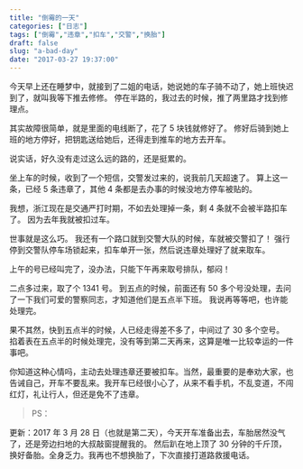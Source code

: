 ```yaml
---
title: "倒霉的一天"
categories: ["日志"]
tags: ["倒霉","违章","扣车","交警","换胎"]
draft: false
slug: "a-bad-day"
date: "2017-03-27 19:37:00"
---
```


今天早上还在睡梦中，就接到了二姐的电话，她说她的车子骑不动了，她上班快迟到了，就叫我等下推去修修。
停在半路的，我过去的时候，推了两里路才找到修理点。

其实故障很简单，就是里面的电线断了，花了 5 块钱就修好了。
修好后骑到她上班的地方停好，把钥匙送给她后，还得走到推车的地方去开车。

说实话，好久没有走过这么远的路的，还是挺累的。

坐上车的时候，收到了一个短信，交警发过来的，说我前几天超速了。
算上这一条，已经 5 条违章了，其他 4 条都是去办事的时候没地方停车被贴的。

我想，浙江现在是交通严打时期，不如去处理掉一条，剩 4 条就不会被半路扣车了。
因为去年我就被扣过车。

世事就是这么巧。
我还有一个路口就到交警大队的时候，车就被交警扣了！
强行停到交警队停车场锁起来，扣车单开一张，然后说违章处理好了就来取车。

上午的号已经叫完了，没办法，只能下午再来取号排队，郁闷！

二点多过来，取了个 1341 号。
到五点的时候，前面还有 50 多个号没处理，去问了一下我们可爱的警察同志，才知道他们是五点半下班。
我说再等等吧，也许能处理完。

果不其然，快到五点半的时候，人已经走得差不多了，中间过了 30 多个空号。
掐着表在五点半的时候处理完，没有等到第二天再来，这算是唯一比较幸运的一件事吧。

你知道这种心情吗，主动去处理违章还要被扣车。当然，最重要的是奉劝大家，也告诫自己，开车不要乱来。我开车已经很小心了，从来不看手机，不乱变道，不闯红灯，礼让行人，但还是免不了违章。

> PS：

更新：2017 年 3 月 28 日（也就是第二天），今天开车准备出去，车胎居然没气了，还是旁边扫地的大叔敲窗提醒我的。
然后趴在地上顶了 30 分钟的千斤顶，换好备胎。全身乏力。我再也不想换胎了，下次直接打道路救援电话。

